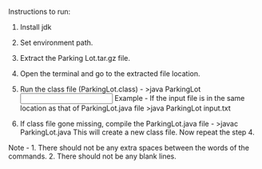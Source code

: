Instructions to run:

1. Install jdk
2. Set environment path.
3. Extract the Parking Lot.tar.gz file.
4. Open the terminal and go to the extracted file location.

5. Run the class file (ParkingLot.class) -
		>java ParkingLot <input file>
		Example - If the input file is in the same location as that of ParkingLot.java file
		>java ParkingLot input.txt


6. If class file gone missing, compile the ParkingLot.java file - 
		>javac ParkingLot.java
		This will create a new class file. Now repeat the step 4.

Note - 1. There should not be any extra spaces between the words of the commands.
       2. There should not be any blank lines.
